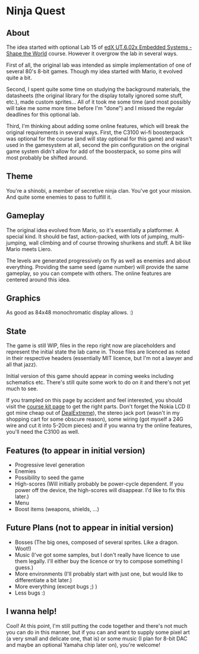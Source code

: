 # Ninja Quest

## About

The idea started with optional Lab 15 of [edX UT.6.02x Embedded Systems - Shape the World](https://courses.edx.org/courses/UTAustinX/UT.6.02x/1T2015/info) course. However it overgrow the lab in several ways.

First of all, the original lab was intended as simple implementation of one of several 80's 8-bit games. Though my idea started with Mario, it evolved quite a bit.

Second, I spent quite some time on studying the background materials, the datasheets (the original library for the display totally ignored some stuff, etc.), made custom sprites... All of it took me some time (and most possibly will take me some more time before I'm "done") and I missed the regular deadlines for this optional lab.

Third, I'm thinking about adding some online features, which will break the original requirements in several ways. First, the C3100 wi-fi boosterpack was optional for the course (and will stay optional for this game) and wasn't used in the gamesystem at all, second the pin configuration on the original game system didn't allow for add of the boosterpack, so some pins will most probably be shifted around.

## Theme

You're a shinobi, a member of secretive ninja clan. You've got your mission. And quite some enemies to pass to fulfill it.

## Gameplay

The original idea evolved from Mario, so it's essentially a platformer. A special kind. It should be fast, action-packed, with lots of jumping, multi-jumping, wall climbing and of course throwing shurikens and stuff. A bit like Mario meets Liero.

The levels are generated progressively on fly as well as enemies and about everything. Providing the same seed (game number) will provide the same gameplay, so you can compete with others. The online features are centered around this idea.

## Graphics

As good as 84x48 monochromatic display allows. :)

## State

The game is still WIP, files in the repo right now are placeholders and represent the initial state the lab came in. Those files are licenced as noted in their respective headers (essentially MIT licence, but I'm not a lawyer and all that jazz).

Initial version of this game should appear in coming weeks including schematics etc. There's still quite some work to do on it and there's not yet much to see.

If you trampled on this page by accident and feel interested, you should visit the [course kit page](http://users.ece.utexas.edu/~valvano/edX/worldwide.html) to get the right parts. Don't forget the Nokia LCD (I got mine cheap out of [DealExtreme](http://www.dx.com/p/arduino-1-6-lcd-display-screen-for-nokia-5110-red-silver-140226)), the stereo jack port (wasn't in my shopping cart for some obscure reason), some wiring (got myself a 24G wire and cut it into 5-20cm pieces) and if you wanna try the online features, you'll need the C3100 as well.

## Features (to appear in initial version)

* Progressive level generation
* Enemies
* Possibility to seed the game
* High-scores (Will initially probably be power-cycle dependent. If you power off the device, the high-scores will disappear. I'd like to fix this later.)
* Menu
* Boost items (weapons, shields, ...)

## Future Plans (not to appear in initial version)

* Bosses (The big ones, composed of several sprites. Like a dragon. Woot!)
* Music (I've got some samples, but I don't really have licence to use them legally. I'll either buy the licence or try to compose something I guess.)
* More environments (I'll probably start with just one, but would like to differentiate a bit later.)
* More everything (except bugs ;) )
* Less bugs :)

## I wanna help!

Cool! At this point, I'm still putting the code together and there's not much you can do in this manner, but if you can and want to supply some pixel art (a very small and delicate one, that is) or some music (I plan for 8-bit DAC and maybe an optional Yamaha chip later on), you're welcome!
